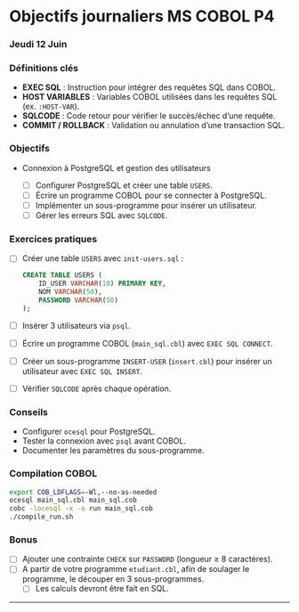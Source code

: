 # Objectifs journaliers MS COBOL P4


### Jeudi 12 Juin


### Définitions clés

* **EXEC SQL** : Instruction pour intégrer des requêtes SQL dans COBOL.
* **HOST VARIABLES** : Variables COBOL utilisées dans les requêtes SQL (ex. `:HOST-VAR`).
* **SQLCODE** : Code retour pour vérifier le succès/échec d’une requête.
* **COMMIT / ROLLBACK** : Validation ou annulation d’une transaction SQL.

### Objectifs

* Connexion à PostgreSQL et gestion des utilisateurs

  * [ ] Configurer PostgreSQL et créer une table `USERS`.
  * [ ] Écrire un programme COBOL pour se connecter à PostgreSQL.
  * [ ] Implémenter un sous-programme pour insérer un utilisateur.
  * [ ] Gérer les erreurs SQL avec `SQLCODE`.

### Exercices pratiques

* [ ] Créer une table `USERS` avec `init-users.sql` :

  ```sql
  CREATE TABLE USERS (
      ID_USER VARCHAR(10) PRIMARY KEY,
      NOM VARCHAR(50),
      PASSWORD VARCHAR(50)
  );
  ```
* [ ] Insérer 3 utilisateurs via `psql`.
* [ ] Écrire un programme COBOL (`main_sql.cbl`) avec `EXEC SQL CONNECT`.
* [ ] Créer un sous-programme `INSERT-USER` (`insert.cbl`) pour insérer un utilisateur avec `EXEC SQL INSERT`.
* [ ] Vérifier `SQLCODE` après chaque opération.

### Conseils

* Configurer `ocesql` pour PostgreSQL.
* Tester la connexion avec `psql` avant COBOL.
* Documenter les paramètres du sous-programme.

### Compilation COBOL

```bash
export COB_LDFLAGS=-Wl,--no-as-needed
ocesql main_sql.cbl main_sql.cob
cobc -locesql -x -o run main_sql.cob
./compile_run.sh
```

### Bonus

* [ ] Ajouter une contrainte `CHECK` sur `PASSWORD` (longueur ≥ 8 caractères).
* [ ] A partir de votre programme `etudiant.cbl`, afin de soulager le programme, le découper en 3 sous-programmes.
   - [ ] Les calculs devront être fait en SQL.
---

